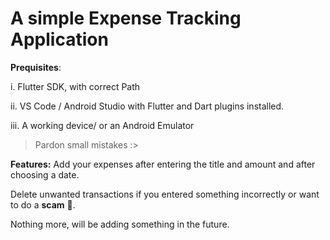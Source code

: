 # **A simple Expense Tracking Application**

**Prequisites**:

i. Flutter SDK, with correct Path


ii. VS Code / Android Studio with Flutter and Dart plugins installed.


iii. A working device/ or an Android Emulator

>Pardon small mistakes :>

**Features:**
Add your expenses after entering the title and amount and after choosing a date.

Delete unwanted transactions if you entered something incorrectly or want to do a __scam__ 🌚.

Nothing more, will be adding something in the future.
